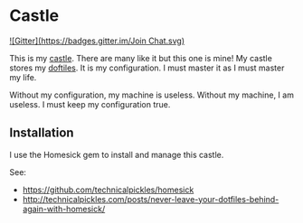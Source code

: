 Castle
======
[![Gitter](https://badges.gitter.im/Join Chat.svg)](https://gitter.im/karlwilbur/castle?utm_source=badge&utm_medium=badge&utm_campaign=pr-badge&utm_content=badge)

This is my [castle](http://www.rocu.de/manage-and-share-your-dotfiles-with-homesick/). There are many like it but this one is mine! 
My castle stores my [doftiles](https://dotfiles.github.io/). It is my configuration. I must master it as I must master my life.

Without my configuration, my machine is useless. Without my machine, I am useless. I must keep my configuration true.

Installation
------------
I use the Homesick gem to install and manage this castle.

See: 
* https://github.com/technicalpickles/homesick
* http://technicalpickles.com/posts/never-leave-your-dotfiles-behind-again-with-homesick/

